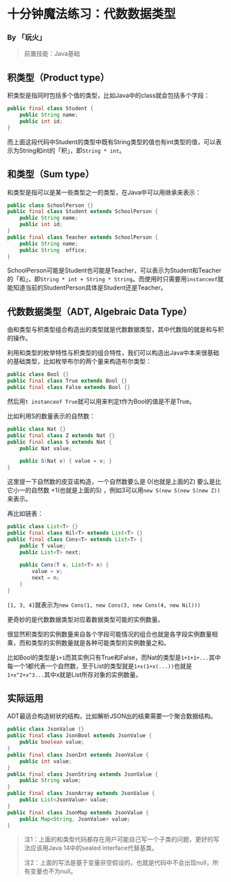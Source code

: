 # 十分钟魔法练习：代数数据类型

### By 「玩火」

> 前置技能：Java基础

## 积类型（Product type）

积类型是指同时包括多个值的类型，比如Java中的class就会包括多个字段：


```java
public final class Student {
    public String name;
    public int id;
}
```

而上面这段代码中Student的类型中既有String类型的值也有int类型的值，可以表示为String和int的「积」，即`String * int`。

## 和类型（Sum type）

和类型是指可以是某一些类型之一的类型，在Java中可以用继承来表示：

```java
public class SchoolPerson {}
public final class Student extends SchoolPerson {
    public String name;
    public int id;
}
public final class Teacher extends SchoolPerson {
    public String name;
    public String  office;
}
```

SchoolPerson可能是Student也可能是Teacher，可以表示为Student和Teacher的「和」，即`String * int + String * String`。而使用时只需要用`instanceof`就能知道当前的StudentPerson具体是Student还是Teacher。

## 代数数据类型（ADT, Algebraic Data Type）

由和类型与积类型组合构造出的类型就是代数数据类型，其中代数指的就是和与积的操作。

利用和类型的枚举特性与积类型的组合特性，我们可以构造出Java中本来很基础的基础类型，比如枚举布尔的两个量来构造布尔类型：

```java
public class Bool {}
public final class True extends Bool {}
public final class False extends Bool {}
```

然后用`t instanceof True`就可以用来判定t作为Bool的值是不是True。

比如利用S的数量表示的自然数：

```java
public class Nat {}
public final class Z extends Nat {}
public final class S extends Nat {
    public Nat value;
    
    public S(Nat v) { value = v; }
}
```

这里提一下自然数的皮亚诺构造，一个自然数要么是 0(也就是上面的Z) 要么是比它小一的自然数 +1(也就是上面的S) ，例如3可以用`new S(new S(new S(new Z))`来表示。

再比如链表：

```java
public class List<T> {}
public final class Nil<T> extends List<T> {}
public final class Cons<T> extends List<T> {
    public T value;
    public List<T> next;
    
    public Cons(T v, List<T> n) {
        value = v;
        next = n;
    }
}
```

`[1, 3, 4]`就表示为`new Cons(1, new Cons(3, new Cons(4, new Nil)))`

更奇妙的是代数数据类型对应着数据类型可能的实例数量。

很显然积类型的实例数量来自各个字段可能情况的组合也就是各字段实例数量相乘，而和类型的实例数量就是各种可能类型的实例数量之和。

比如Bool的类型是`1+1`而其实例只有True和False，而Nat的类型是`1+1+1+...`其中每一个1都代表一个自然数，至于List的类型就是`1+x(1+x(...))`也就是`1+x^2+x^3...`其中x就是List所存对象的实例数量。

## 实际运用

ADT最适合构造树状的结构，比如解析JSON出的结果需要一个聚合数据结构。

```java
public class JsonValue {}
public final class JsonBool extends JsonValue {
    public boolean value;
}
public final class JsonInt extends JsonValue {
    public int value;
}
public final class JsonString extends JsonValue {
    public String value;
}
public final class JsonArray extends JsonValue {
    public List<JsonValue> value;
}
public final class JsonMap extends JsonValue {
    public Map<String, JsonValue> value;
}
```

> 注1：上面的和类型代码都存在用户可能自己写一个子类的问题，更好的写法应该用Java 14中的sealed interface代替基类。
>
> 注2：上面的写法是基于变量非空假设的，也就是代码中不会出现null，所有变量也不为null。
